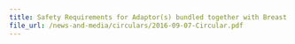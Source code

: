 ```yaml
---
title: Safety Requirements for Adaptor(s) bundled together with Breast Pumps
file_url: /news-and-media/circulars/2016-09-07-Circular.pdf
---
```

